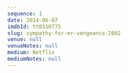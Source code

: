 ```yaml
---
sequence: 1
date: 2014-06-07
imdbId: tt0310775
slug: sympathy-for-mr-vengeance-2002
venue: null
venueNotes: null
medium: Netflix
mediumNotes: null
---
```


